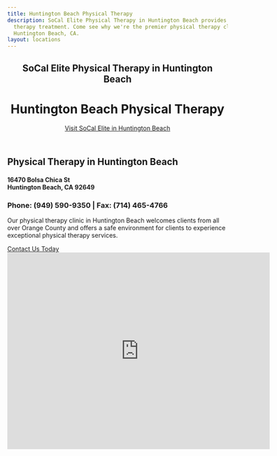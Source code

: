 ```yaml
---
title: Huntington Beach Physical Therapy
description: SoCal Elite Physical Therapy in Huntington Beach provides 1-on-1 physical
  therapy treatment. Come see why we're the premier physical therapy clinic serving
  Huntington Beach, CA.
layout: locations
---
```


<!-- Huntington Beach Location Page -->
  <header id="huntington-beach">
    <div class="container">
      <div class="intro-text">
        <div><h2 class="intro-lead-in">SoCal Elite Physical Therapy in Huntington Beach</h2></div>
        <div><h1 class="intro-heading">Huntington Beach Physical Therapy</h1></div>
        <a href="#location-content" class="page-scroll btn btn-xl">Visit SoCal Elite in Huntington Beach</a>
      </div>
    </div>
  </header>
  <section id="location-content">
    <div class="container">
      <div class="row">
        <div class="col-lg-6">
          <h2 class="section-heading">Physical Therapy in Huntington Beach</h2>
          <h4 class="subheading">16470 Bolsa Chica St<br> Huntington Beach, CA 92649</h4>
          <h3 class="section-subheading text-muted locations">Phone: (949) 590-9350 | Fax: (714) 465-4766</h3>
          <p class="text-muted">Our physical therapy clinic in Huntington Beach welcomes clients from all over Orange County and offers a safe environment for clients to experience exceptional physical therapy services.</p>
          <a href="#contact" class="page-scroll btn btn-xl" id="location-contact-btn">Contact Us Today</a>
        </div>
        <div class="col-lg-6">
          <iframe src="https://www.google.com/maps/embed?pb=!1m18!1m12!1m3!1d3318.4462925008434!2d-118.04321478465887!3d33.72327394244133!2m3!1f0!2f0!3f0!3m2!1i1024!2i768!4f13.1!3m3!1m2!1s0x80dd25c0b0bfcafd%3A0x7693511e0dc69c34!2s16470%20Bolsa%20Chica%20St%2C%20Huntington%20Beach%2C%20CA%2092649!5e0!3m2!1sen!2sus!4v1642000907746!5m2!1sen!2sus" width="600" height="450" frameborder="0" style="border:0;" allowfullscreen="" aria-hidden="false" tabindex="0"></iframe>
        </div>
      </div>
    </div>
  </section>
